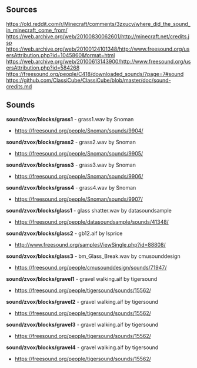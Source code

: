 ## Sources

https://old.reddit.com/r/Minecraft/comments/3zxucv/where_did_the_sound_in_minecraft_come_from/  
https://web.archive.org/web/20100830062601/http://minecraft.net/credits.jsp  
https://web.archive.org/web/20100124101348/http://www.freesound.org/usersAttribution.php?id=1045860&format=html  
https://web.archive.org/web/20100613143900/http://www.freesound.org/usersAttribution.php?id=584268  
https://freesound.org/people/C418/downloaded_sounds/?page=7#sound  
https://github.com/ClassiCube/ClassiCube/blob/master/doc/sound-credits.md  

## Sounds

**sound/zvox/blocks/grass1** - grass1.wav by Snoman
* https://freesound.org/people/Snoman/sounds/9904/

**sound/zvox/blocks/grass2** - grass2.wav by Snoman
* https://freesound.org/people/Snoman/sounds/9905/

**sound/zvox/blocks/grass3** - grass3.wav by Snoman
* https://freesound.org/people/Snoman/sounds/9906/

**sound/zvox/blocks/grass4** - grass4.wav by Snoman
* https://freesound.org/people/Snoman/sounds/9907/

**sound/zvox/blocks/glass1** - glass shatter.wav by datasoundsample
* https://freesound.org/people/datasoundsample/sounds/41348/

**sound/zvox/blocks/glass2** - gb12.aif by lsprice
* http://www.freesound.org/samplesViewSingle.php?id=88808/

**sound/zvox/blocks/glass3** - bm_Glass_Break.wav by cmusounddesign
* https://freesound.org/people/cmusounddesign/sounds/71947/

**sound/zvox/blocks/gravel1** - gravel walking.aif by tigersound
* https://freesound.org/people/tigersound/sounds/15562/

**sound/zvox/blocks/gravel2** - gravel walking.aif by tigersound
* https://freesound.org/people/tigersound/sounds/15562/

**sound/zvox/blocks/gravel3** - gravel walking.aif by tigersound
* https://freesound.org/people/tigersound/sounds/15562/

**sound/zvox/blocks/gravel4** - gravel walking.aif by tigersound
* https://freesound.org/people/tigersound/sounds/15562/
